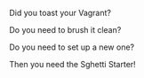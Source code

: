 Did you toast your Vagrant?

Do you need to brush it clean?

Do you need to set up a new one?

Then you need the Sghetti Starter!
